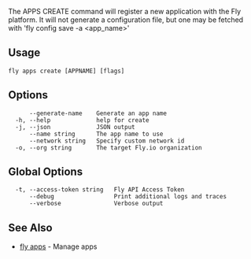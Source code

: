 The APPS CREATE command will register a new application
with the Fly platform. It will not generate a configuration file, but one
may be fetched with 'fly config save -a <app_name>'

## Usage
~~~
fly apps create [APPNAME] [flags]
~~~

## Options

~~~
      --generate-name    Generate an app name
  -h, --help             help for create
  -j, --json             JSON output
      --name string      The app name to use
      --network string   Specify custom network id
  -o, --org string       The target Fly.io organization
~~~

## Global Options

~~~
  -t, --access-token string   Fly API Access Token
      --debug                 Print additional logs and traces
      --verbose               Verbose output
~~~

## See Also

* [fly apps](/docs/flyctl/apps/)	 - Manage apps

